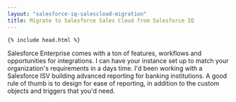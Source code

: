 ```yaml
---
layout: "salesforce-iq-salescloud-migration"
title: Migrate to Salesforce Sales Cloud from Salesforce IQ
---
```

    {% include head.html %}
Salesforce Enterprise comes with a ton of features, workflows and opportunities for integrations. I can have your instance set up to match your organization's requirements in a days time. I'd been working with a Salesforce ISV building advanced reporting for banking institutions. A good rule of thumb is to design for ease of reporting, in addition to the custom objects and triggers that you'd need. 
